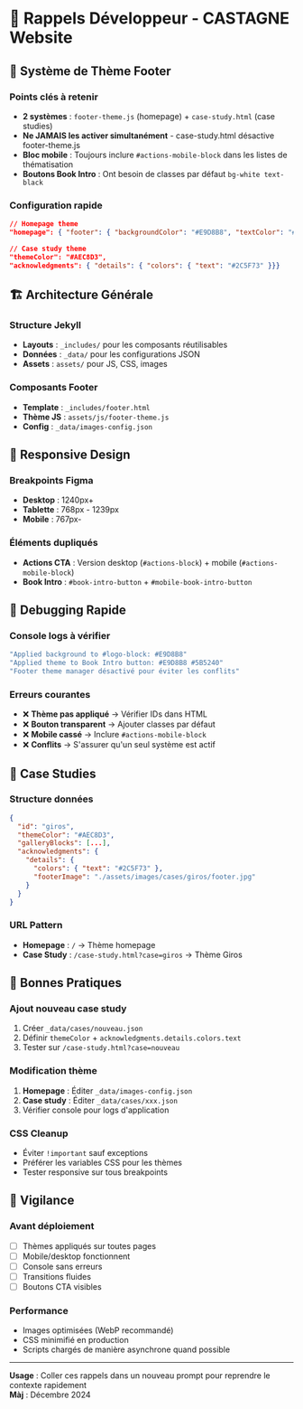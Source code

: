# 🧠 Rappels Développeur - CASTAGNE Website

## 🎨 Système de Thème Footer

### Points clés à retenir
- **2 systèmes** : `footer-theme.js` (homepage) + `case-study.html` (case studies)
- **Ne JAMAIS les activer simultanément** - case-study.html désactive footer-theme.js
- **Bloc mobile** : Toujours inclure `#actions-mobile-block` dans les listes de thématisation
- **Boutons Book Intro** : Ont besoin de classes par défaut `bg-white text-black`

### Configuration rapide
```json
// Homepage theme
"homepage": { "footer": { "backgroundColor": "#E9D8B8", "textColor": "#5B5240" }}

// Case study theme  
"themeColor": "#AEC8D3", 
"acknowledgments": { "details": { "colors": { "text": "#2C5F73" }}}
```

## 🏗️ Architecture Générale

### Structure Jekyll
- **Layouts** : `_includes/` pour les composants réutilisables
- **Données** : `_data/` pour les configurations JSON
- **Assets** : `assets/` pour JS, CSS, images

### Composants Footer
- **Template** : `_includes/footer.html`
- **Thème JS** : `assets/js/footer-theme.js`
- **Config** : `_data/images-config.json`

## 📱 Responsive Design

### Breakpoints Figma
- **Desktop** : 1240px+
- **Tablette** : 768px - 1239px  
- **Mobile** : 767px-

### Éléments dupliqués
- **Actions CTA** : Version desktop (`#actions-block`) + mobile (`#actions-mobile-block`)
- **Book Intro** : `#book-intro-button` + `#mobile-book-intro-button`

## 🔧 Debugging Rapide

### Console logs à vérifier
```javascript
"Applied background to #logo-block: #E9D8B8"
"Applied theme to Book Intro button: #E9D8B8 #5B5240"
"Footer theme manager désactivé pour éviter les conflits"
```

### Erreurs courantes
- ❌ **Thème pas appliqué** → Vérifier IDs dans HTML
- ❌ **Bouton transparent** → Ajouter classes par défaut
- ❌ **Mobile cassé** → Inclure `#actions-mobile-block`
- ❌ **Conflits** → S'assurer qu'un seul système est actif

## 🎯 Case Studies

### Structure données
```json
{
  "id": "giros",
  "themeColor": "#AEC8D3",
  "galleryBlocks": [...],
  "acknowledgments": {
    "details": {
      "colors": { "text": "#2C5F73" },
      "footerImage": "./assets/images/cases/giros/footer.jpg"
    }
  }
}
```

### URL Pattern
- **Homepage** : `/` → Thème homepage
- **Case Study** : `/case-study.html?case=giros` → Thème Giros

## 📝 Bonnes Pratiques

### Ajout nouveau case study
1. Créer `_data/cases/nouveau.json`
2. Définir `themeColor` + `acknowledgments.details.colors.text`
3. Tester sur `/case-study.html?case=nouveau`

### Modification thème
1. **Homepage** : Éditer `_data/images-config.json`
2. **Case study** : Éditer `_data/cases/xxx.json`
3. Vérifier console pour logs d'application

### CSS Cleanup
- Éviter `!important` sauf exceptions
- Préférer les variables CSS pour les thèmes
- Tester responsive sur tous breakpoints

## 🚨 Vigilance

### Avant déploiement
- [ ] Thèmes appliqués sur toutes pages
- [ ] Mobile/desktop fonctionnent
- [ ] Console sans erreurs
- [ ] Transitions fluides
- [ ] Boutons CTA visibles

### Performance
- Images optimisées (WebP recommandé)
- CSS minimifié en production
- Scripts chargés de manière asynchrone quand possible

---

**Usage** : Coller ces rappels dans un nouveau prompt pour reprendre le contexte rapidement  
**Màj** : Décembre 2024